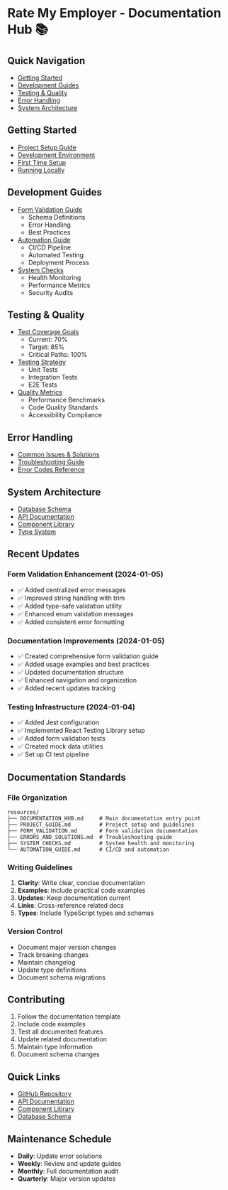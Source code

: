 # Rate My Employer - Documentation Hub 📚

## Quick Navigation
- [Getting Started](#getting-started)
- [Development Guides](#development-guides)
- [Testing & Quality](#testing--quality)
- [Error Handling](#error-handling)
- [System Architecture](#system-architecture)

## Getting Started
- [Project Setup Guide](PROJECT_GUIDE.md)
- [Development Environment](PROJECT_GUIDE.md#development-environment)
- [First Time Setup](PROJECT_GUIDE.md#first-time-setup)
- [Running Locally](PROJECT_GUIDE.md#running-locally)

## Development Guides
- [Form Validation Guide](FORM_VALIDATION.md)
  - Schema Definitions
  - Error Handling
  - Best Practices
- [Automation Guide](AUTOMATION_GUIDE.md)
  - CI/CD Pipeline
  - Automated Testing
  - Deployment Process
- [System Checks](SYSTEM_CHECKS.md)
  - Health Monitoring
  - Performance Metrics
  - Security Audits

## Testing & Quality
- [Test Coverage Goals](PROJECT_GUIDE.md#testing)
  - Current: 70%
  - Target: 85%
  - Critical Paths: 100%
- [Testing Strategy](PROJECT_GUIDE.md#testing-strategy)
  - Unit Tests
  - Integration Tests
  - E2E Tests
- [Quality Metrics](SYSTEM_CHECKS.md#quality-metrics)
  - Performance Benchmarks
  - Code Quality Standards
  - Accessibility Compliance

## Error Handling
- [Common Issues & Solutions](ERRORS_AND_SOLUTIONS.md)
- [Troubleshooting Guide](ERRORS_AND_SOLUTIONS.md#troubleshooting)
- [Error Codes Reference](ERRORS_AND_SOLUTIONS.md#error-codes)

## System Architecture
- [Database Schema](PROJECT_GUIDE.md#database)
- [API Documentation](PROJECT_GUIDE.md#api)
- [Component Library](PROJECT_GUIDE.md#components)
- [Type System](FORM_VALIDATION.md#type-system)

## Recent Updates

### Form Validation Enhancement (2024-01-05)
- ✅ Added centralized error messages
- ✅ Improved string handling with trim
- ✅ Added type-safe validation utility
- ✅ Enhanced enum validation messages
- ✅ Added consistent error formatting

### Documentation Improvements (2024-01-05)
- ✅ Created comprehensive form validation guide
- ✅ Added usage examples and best practices
- ✅ Updated documentation structure
- ✅ Enhanced navigation and organization
- ✅ Added recent updates tracking

### Testing Infrastructure (2024-01-04)
- ✅ Added Jest configuration
- ✅ Implemented React Testing Library setup
- ✅ Added form validation tests
- ✅ Created mock data utilities
- ✅ Set up CI test pipeline

## Documentation Standards

### File Organization
```
resources/
├── DOCUMENTATION_HUB.md     # Main documentation entry point
├── PROJECT_GUIDE.md         # Project setup and guidelines
├── FORM_VALIDATION.md       # Form validation documentation
├── ERRORS_AND_SOLUTIONS.md  # Troubleshooting guide
├── SYSTEM_CHECKS.md         # System health and monitoring
└── AUTOMATION_GUIDE.md      # CI/CD and automation
```

### Writing Guidelines
1. **Clarity**: Write clear, concise documentation
2. **Examples**: Include practical code examples
3. **Updates**: Keep documentation current
4. **Links**: Cross-reference related docs
5. **Types**: Include TypeScript types and schemas

### Version Control
- Document major version changes
- Track breaking changes
- Maintain changelog
- Update type definitions
- Document schema migrations

## Contributing
1. Follow the documentation template
2. Include code examples
3. Test all documented features
4. Update related documentation
5. Maintain type information
6. Document schema changes

## Quick Links
- [GitHub Repository](https://github.com/yourusername/ratemyemployer)
- [API Documentation](./api-docs)
- [Component Library](./components)
- [Database Schema](./schema)

## Maintenance Schedule
- **Daily**: Update error solutions
- **Weekly**: Review and update guides
- **Monthly**: Full documentation audit
- **Quarterly**: Major version updates 